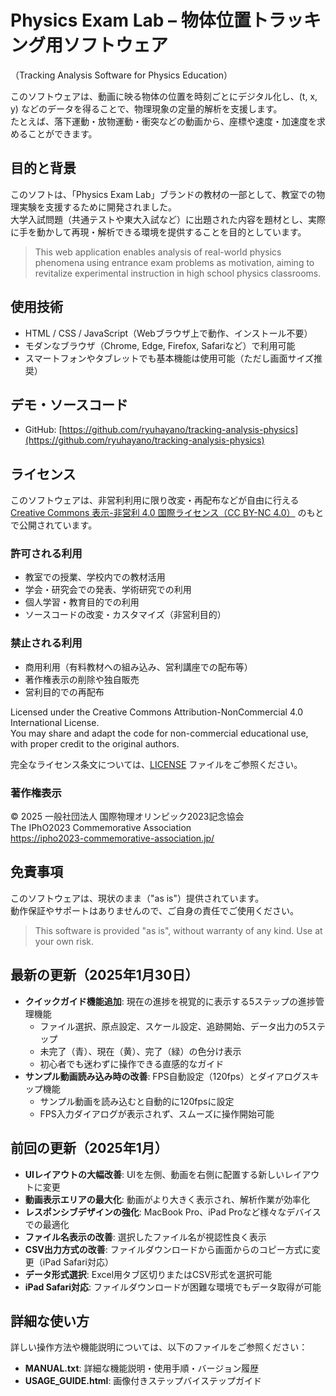 # Physics Exam Lab – 物体位置トラッキング用ソフトウェア  
（Tracking Analysis Software for Physics Education）

このソフトウェアは、動画に映る物体の位置を時刻ごとにデジタル化し、(t, x, y) などのデータを得ることで、物理現象の定量的解析を支援します。  
たとえば、落下運動・放物運動・衝突などの動画から、座標や速度・加速度を求めることができます。

## 目的と背景

このソフトは、「Physics Exam Lab」ブランドの教材の一部として、教室での物理実験を支援するために開発されました。  
大学入試問題（共通テストや東大入試など）に出題された内容を題材とし、実際に手を動かして再現・解析できる環境を提供することを目的としています。

> This web application enables analysis of real-world physics phenomena using entrance exam problems as motivation, aiming to revitalize experimental instruction in high school physics classrooms.

## 使用技術

- HTML / CSS / JavaScript（Webブラウザ上で動作、インストール不要）
- モダンなブラウザ（Chrome, Edge, Firefox, Safariなど）で利用可能
- スマートフォンやタブレットでも基本機能は使用可能（ただし画面サイズ推奨）

## デモ・ソースコード

- GitHub: [https://github.com/ryuhayano/tracking-analysis-physics](https://github.com/ryuhayano/tracking-analysis-physics)

## ライセンス

このソフトウェアは、非営利利用に限り改変・再配布などが自由に行える  
[Creative Commons 表示-非営利 4.0 国際ライセンス（CC BY-NC 4.0）](https://creativecommons.org/licenses/by-nc/4.0/deed.ja) のもとで公開されています。

### 許可される利用

- 教室での授業、学校内での教材活用
- 学会・研究会での発表、学術研究での利用
- 個人学習・教育目的での利用
- ソースコードの改変・カスタマイズ（非営利目的）

### 禁止される利用

- 商用利用（有料教材への組み込み、営利講座での配布等）
- 著作権表示の削除や独自販売
- 営利目的での再配布

Licensed under the Creative Commons Attribution-NonCommercial 4.0 International License.  
You may share and adapt the code for non-commercial educational use, with proper credit to the original authors.  

完全なライセンス条文については、[LICENSE](./LICENSE) ファイルをご参照ください。

### 著作権表示

© 2025 一般社団法人 国際物理オリンピック2023記念協会  
The IPhO2023 Commemorative Association  
https://ipho2023-commemorative-association.jp/

## 免責事項

このソフトウェアは、現状のまま（"as is"）提供されています。  
動作保証やサポートはありませんので、ご自身の責任でご使用ください。

> This software is provided "as is", without warranty of any kind. Use at your own risk.

## 最新の更新（2025年1月30日）

- **クイックガイド機能追加**: 現在の進捗を視覚的に表示する5ステップの進捗管理機能
  - ファイル選択、原点設定、スケール設定、追跡開始、データ出力の5ステップ
  - 未完了（青）、現在（黄）、完了（緑）の色分け表示
  - 初心者でも迷わずに操作できる直感的なガイド
- **サンプル動画読み込み時の改善**: FPS自動設定（120fps）とダイアログスキップ機能
  - サンプル動画を読み込むと自動的に120fpsに設定
  - FPS入力ダイアログが表示されず、スムーズに操作開始可能

## 前回の更新（2025年1月）

- **UIレイアウトの大幅改善**: UIを左側、動画を右側に配置する新しいレイアウトに変更
- **動画表示エリアの最大化**: 動画がより大きく表示され、解析作業が効率化
- **レスポンシブデザインの強化**: MacBook Pro、iPad Proなど様々なデバイスでの最適化
- **ファイル名表示の改善**: 選択したファイル名が視認性良く表示
- **CSV出力方式の改善**: ファイルダウンロードから画面からのコピー方式に変更（iPad Safari対応）
- **データ形式選択**: Excel用タブ区切りまたはCSV形式を選択可能
- **iPad Safari対応**: ファイルダウンロードが困難な環境でもデータ取得が可能

## 詳細な使い方

詳しい操作方法や機能説明については、以下のファイルをご参照ください：

- **MANUAL.txt**: 詳細な機能説明・使用手順・バージョン履歴
- **USAGE_GUIDE.html**: 画像付きステップバイステップガイド
